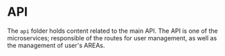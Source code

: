 # API

The `api` folder holds content related to the main API.
The API is one of the microservices; responsible of the routes for user management, as well as the management of user's AREAs.